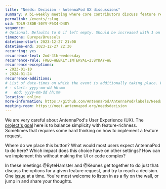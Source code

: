```yaml
---
title: "Needs: Decision - AntennaPod UX discussions"
summary: A bi-weekly meeting where core contributors discuss feature requests & make tough choices.
permalink: /events/:slug
uid: TDL9-28GB-50YV-P6X4-D48Y
sequence: 
# Optional. Defaults to 0 if left empty. Should be increased with 1 on every big event edit.
timezone: Europe/Brussels
datetime-start: 2023-12-27 21:00
datetime-end: 2023-12-27 22:30
recurring: yes
recurrence-text: 2nd-4th-wednesday
recurrence-rule: FREQ=WEEKLY;INTERVAL=2;BYDAY=WE
recurrence-exceptions:
- 2023-01-10
- 2024-01-24
recurrence-additions: 
# List of date-times on which the event is additionally taking place. Format:
# - start: yyyy-mm-dd hh:mm
#   end: yyyy-mm-dd hh:mm
location: online
more-information: https://github.com/AntennaPod/AntennaPod/labels/Needs%3A%20decision
meeting-room: https://meet.antennapod.org/needsdecision
---
```


We are very careful about AntennaPod's User Experience (UX). The [project's goal](/about) here is to balance simplicity with feature-richness. Sometimes that requires some hard thinking on how to implement a feature request.

Where do we place this button? What would most users expect AntennaPod to do here? Which impact does this choice have on other settings? How can we implement this without making the UI or code complex?

In these meetings @ByteHamster and @Keunes get together to do just that: discuss the options for a given feature request, and try to reach a decision. One [issue](https://github.com/AntennaPod/AntennaPod/labels/Needs%3A%20decision) at a time. You're most welcome to listen in as a fly on the wall, or jump in and share your thoughts.
